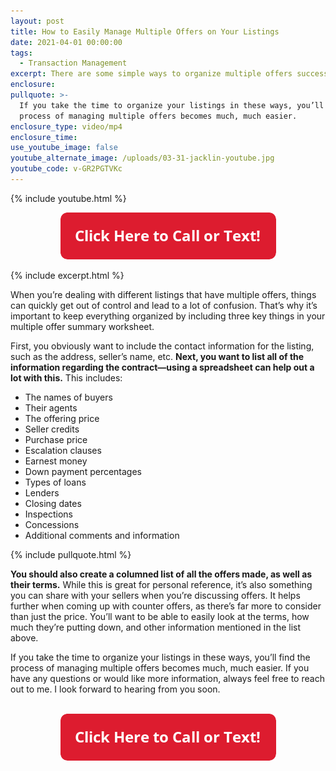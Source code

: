 ```yaml
---
layout: post
title: How to Easily Manage Multiple Offers on Your Listings
date: 2021-04-01 00:00:00
tags:
  - Transaction Management
excerpt: There are some simple ways to organize multiple offers successfully.
enclosure:
pullquote: >-
  If you take the time to organize your listings in these ways, you’ll find the
  process of managing multiple offers becomes much, much easier.
enclosure_type: video/mp4
enclosure_time:
use_youtube_image: false
youtube_alternate_image: /uploads/03-31-jacklin-youtube.jpg
youtube_code: v-GR2PGTVKc
---
```

{% include youtube.html %}

<center><a href="tel:6306382600"><img width="345" height="75" src="uploads/Button - 345.png" /></a></center>

{% include excerpt.html %}

When you’re dealing with different listings that have multiple offers, things can quickly get out of control and lead to a lot of confusion. That’s why it’s important to keep everything organized by including three key things in your multiple offer summary worksheet.&nbsp;

First, you obviously want to include the contact information for the listing, such as the address, seller’s name, etc. **Next, you want to list all of the information regarding the contract—using a spreadsheet can help out a lot with this.** This includes:&nbsp;

* The names of buyers
* Their agents
* The offering price
* Seller credits
* Purchase price
* Escalation clauses
* Earnest money
* Down payment percentages
* Types of loans
* Lenders
* Closing dates
* Inspections
* Concessions
* Additional comments and information

{% include pullquote.html %}

**You should also create a columned list of all the offers made, as well as their terms.** While this is great for personal reference, it’s also something you can share with your sellers when you’re discussing offers. It helps further when coming up with counter offers, as there’s far more to consider than just the price. You’ll want to be able to easily look at the terms, how much they’re putting down, and other information mentioned in the list above.

If you take the time to organize your listings in these ways, you’ll find the process of managing multiple offers becomes much, much easier. If you have any questions or would like more information, always feel free to reach out to me. I look forward to hearing from you soon.<br>&nbsp;

<center><a href="tel:6306382600"><img width="345" height="75" src="uploads/Button - 345.png" /></a></center>
